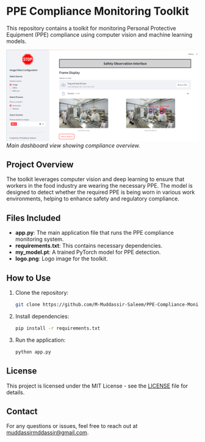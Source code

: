 # PPE Compliance Monitoring Toolkit

This repository contains a toolkit for monitoring Personal Protective Equipment (PPE) compliance using computer vision and machine learning models.


![Dashboard View 1](https://github.com/M-Muddassir-Saleem/PPE-Compliance-Monitoring/blob/ea951cf2e21871827c1e63081c69b1a251132ed6/dashboard.png)
*Main dashboard view showing compliance overview.*


## Project Overview

The toolkit leverages computer vision and deep learning to ensure that workers in the food industry are wearing the necessary PPE. The model is designed to detect whether the required PPE is being worn in various work environments, helping to enhance safety and regulatory compliance.

## Files Included

- **app.py**: The main application file that runs the PPE compliance monitoring system.
- **requirements.txt**: This contains necessary dependencies.
- **my_model.pt**: A trained PyTorch model for PPE detection.
- **logo.png**: Logo image for the toolkit.

## How to Use

1. Clone the repository:
    ```bash
    git clone https://github.com/M-Muddassir-Saleem/PPE-Compliance-Monitoring.git
    ```

2. Install dependencies:
    ```bash
    pip install -r requirements.txt
    ```

3. Run the application:
    ```bash
    python app.py
    ```

## License

This project is licensed under the MIT License - see the [LICENSE](LICENSE) file for details.

## Contact

For any questions or issues, feel free to reach out at [muddassirmddassir@gmail.com](mailto:muddassirmddassir@gmail.com).
